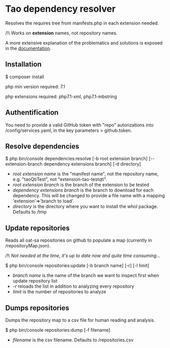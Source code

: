 # Tao dependency resolver

Resolves the requires tree from manifests.php in each extension needed.

/!\ Works on **extension** names, not repository names.

A more extensive explanation of the problematics and solutions is exposed in the [documentation](doc/dependency-resolver.md).

## Installation

$ composer install

php min version required: 7.1

php extensions required: php7.1-xml, php7.1-mbstring

## Authentification

You need to provide a valid GitHub token with "repo" autorizations into <project dir>/config/services.yaml, in the key parameters > github.token.

## Resolve dependencies

$ php bin/console dependencies:resolve <root extension name> [-b root extension branch] [--extension-branch dependency extensions branch] [-d directory] 

- *root extension name* is the "manifest name", not the repository name, e.g. "taoQtiTest", not "extension-tao-testqti".
- *root extension branch* is the branch of the extension to be tested
- *dependency extensions branch* is the branch to download for each dependency. This will be changed to provide a file name with a mapping 'extension'=>'branch to load'.
- *directory* is the directory where you want to install the whol package. Defaults to <project root dir>/tmp

## Update repositories

Reads all oat-sa repositories on github to populate a map (currently in <project config dir>/repositoryMap.json).

*/!\ Not needed at the time, it's up to date now and quite time consuming...*

$ php bin/console repositories:update [-b branch name] [-r] [-l limit]

- *branch name* is the name of the branch we want to inspect first when update repository list
- *-r* reloads the list in addition to analyzing every repository 
- *limit* is the number of repositories to analyze

## Dumps repositories

Dumps the repository map to a csv file for human reading and analysis.

$ php bin/console repositories:dump [-f filename]

- *filename* is the csv filename. Defaults to <projet root dir>/repositories.csv
